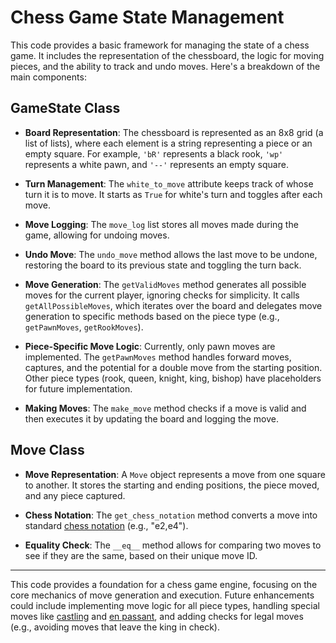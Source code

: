 # Chess Game State Management

This code provides a basic framework for managing the state of a chess game. It includes the representation of the chessboard, the logic for moving pieces, and the ability to track and undo moves. Here's a breakdown of the main components:

## GameState Class

- **Board Representation**: The chessboard is represented as an 8x8 grid (a list of lists), where each element is a string representing a piece or an empty square. For example, `'bR'` represents a black rook, `'wp'` represents a white pawn, and `'--'` represents an empty square.

- **Turn Management**: The `white_to_move` attribute keeps track of whose turn it is to move. It starts as `True` for white's turn and toggles after each move.

- **Move Logging**: The `move_log` list stores all moves made during the game, allowing for undoing moves.

- **Undo Move**: The `undo_move` method allows the last move to be undone, restoring the board to its previous state and toggling the turn back.

- **Move Generation**: The `getValidMoves` method generates all possible moves for the current player, ignoring checks for simplicity. It calls `getAllPossibleMoves`, which iterates over the board and delegates move generation to specific methods based on the piece type (e.g., `getPawnMoves`, `getRookMoves`).

- **Piece-Specific Move Logic**: Currently, only pawn moves are implemented. The `getPawnMoves` method handles forward moves, captures, and the potential for a double move from the starting position. Other piece types (rook, queen, knight, king, bishop) have placeholders for future implementation.

- **Making Moves**: The `make_move` method checks if a move is valid and then executes it by updating the board and logging the move.

## Move Class

- **Move Representation**: A `Move` object represents a move from one square to another. It stores the starting and ending positions, the piece moved, and any piece captured.

- **Chess Notation**: The `get_chess_notation` method converts a move into standard [chess notation](https://en.wikipedia.org/wiki/Chess_notation) (e.g., "e2,e4").

- **Equality Check**: The `__eq__` method allows for comparing two moves to see if they are the same, based on their unique move ID.

---

This code provides a foundation for a chess game engine, focusing on the core mechanics of move generation and execution. Future enhancements could include implementing move logic for all piece types, handling special moves like [castling](https://en.wikipedia.org/wiki/Castling) and [en passant](https://en.wikipedia.org/wiki/En_passant), and adding checks for legal moves (e.g., avoiding moves that leave the king in check).
        
